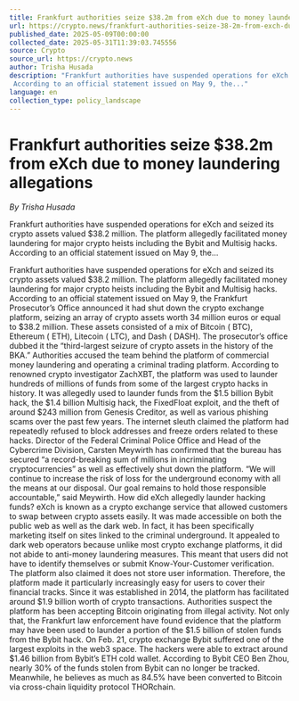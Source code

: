 ```yaml
---
title: Frankfurt authorities seize $38.2m from eXch due to money laundering allegations
url: https://crypto.news/frankfurt-authorities-seize-38-2m-from-exch-due-to-money-laundering-allegations/
published_date: 2025-05-09T00:00:00
collected_date: 2025-05-31T11:39:03.745556
source: Crypto
source_url: https://crypto.news
author: Trisha Husada
description: "Frankfurt authorities have suspended operations for eXch and seized its crypto assets valued $38.2 million. The platform allegedly facilitated money laundering for major crypto heists including the Bybit and Multisig hacks. 
 According to an official statement issued on May 9, the..."
language: en
collection_type: policy_landscape
---
```


# Frankfurt authorities seize $38.2m from eXch due to money laundering allegations

*By Trisha Husada*

Frankfurt authorities have suspended operations for eXch and seized its crypto assets valued $38.2 million. The platform allegedly facilitated money laundering for major crypto heists including the Bybit and Multisig hacks. 
 According to an official statement issued on May 9, the...

Frankfurt authorities have suspended operations for eXch and seized its crypto assets valued $38.2 million. The platform allegedly facilitated money laundering for major crypto heists including the Bybit and Multisig hacks. 
 According to an official statement issued on May 9, the Frankfurt Prosecutor’s Office announced it had shut down the crypto exchange platform, seizing an array of crypto assets worth 34 million euros or equal to $38.2 million. These assets consisted of a mix of Bitcoin ( BTC), Ethereum ( ETH), Litecoin ( LTC), and Dash ( DASH). 
 The prosecutor’s office dubbed it the “third-largest seizure of crypto assets in the history of the BKA.” Authorities accused the team behind the platform of commercial money laundering and operating a criminal trading platform. 
 According to renowned crypto investigator ZachXBT, the platform was used to launder hundreds of millions of funds from some of the largest crypto hacks in history. 
 It was allegedly used to launder funds from the $1.5 billion Bybit hack, the $1.4 billion Multisig hack, the FixedFloat exploit, and the theft of around $243 million from Genesis Creditor, as well as various phishing scams over the past few years. 
 The internet sleuth claimed the platform had repeatedly refused to block addresses and freeze orders related to these hacks. 
 Director of the Federal Criminal Police Office and Head of the Cybercrime Division, Carsten Meywirth has confirmed that the bureau has secured “a record-breaking sum of millions in incriminating cryptocurrencies” as well as effectively shut down the platform. 
 “We will continue to increase the risk of loss for the underground economy with all the means at our disposal. Our goal remains to hold those responsible accountable,” said Meywirth. 
 How did eXch allegedly launder hacking funds? 
 eXch is known as a crypto exchange service that allowed customers to swap between crypto assets easily. It was made accessible on both the public web as well as the dark web. In fact, it has been specifically marketing itself on sites linked to the criminal underground. 
 It appealed to dark web operators because unlike most crypto exchange platforms, it did not abide to anti-money laundering measures. This meant that users did not have to identify themselves or submit Know-Your-Customer verification. The platform also claimed it does not store user information. 
 Therefore, the platform made it particularly increasingly easy for users to cover their financial tracks. Since it was established in 2014, the platform has facilitated around $1.9 billion worth of crypto transactions. Authorities suspect the platform has been accepting Bitcoin originating from illegal activity. 
 Not only that, the Frankfurt law enforcement have found evidence that the platform may have been used to launder a portion of the $1.5 billion of stolen funds from the Bybit hack. 
 On Feb. 21, crypto exchange Bybit suffered one of the largest exploits in the web3 space. The hackers were able to extract around $1.46 billion from Bybit’s ETH cold wallet. According to Bybit CEO Ben Zhou, nearly 30% of the funds stolen from Bybit can no longer be tracked. Meanwhile, he believes as much as 84.5% have been converted to Bitcoin via cross-chain liquidity protocol THORchain.